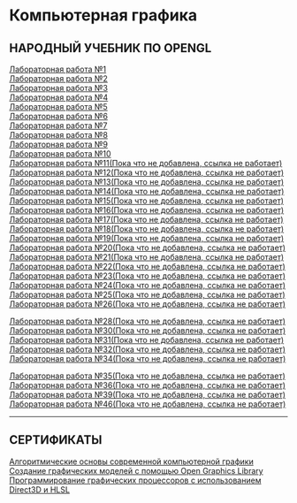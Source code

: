 # Компьютерная графика

## НАРОДНЫЙ УЧЕБНИК ПО OPENGL  

[Лабораторная работа №1][4] <br>
[Лабораторная работа №2][5] <br>
[Лабораторная работа №3][6] <br>
[Лабораторная работа №4][7] <br>
[Лабораторная работа №5][8] <br>
[Лабораторная работа №6][9] <br>
[Лабораторная работа №7][10] <br>
[Лабораторная работа №8][11] <br>
[Лабораторная работа №9][12] <br>
[Лабораторная работа №10][13] <br>
[Лабораторная работа №11(Пока что не добавлена, ссылка не работает)][14] <br>
[Лабораторная работа №12(Пока что не добавлена, ссылка не работает)][15] <br>
[Лабораторная работа №13(Пока что не добавлена, ссылка не работает)][16] <br>
[Лабораторная работа №14(Пока что не добавлена, ссылка не работает)][17] <br>
[Лабораторная работа №15(Пока что не добавлена, ссылка не работает)][18] <br>
[Лабораторная работа №16(Пока что не добавлена, ссылка не работает)][19] <br>
[Лабораторная работа №17(Пока что не добавлена, ссылка не работает)][20] <br>
[Лабораторная работа №18(Пока что не добавлена, ссылка не работает)][21] <br>
[Лабораторная работа №19(Пока что не добавлена, ссылка не работает)][22] <br>
[Лабораторная работа №20(Пока что не добавлена, ссылка не работает)][23] <br>
[Лабораторная работа №21(Пока что не добавлена, ссылка не работает)][24] <br>
[Лабораторная работа №22(Пока что не добавлена, ссылка не работает)][25] <br>
[Лабораторная работа №23(Пока что не добавлена, ссылка не работает)][26] <br>
[Лабораторная работа №24(Пока что не добавлена, ссылка не работает)][27] <br>
[Лабораторная работа №25(Пока что не добавлена, ссылка не работает)][28] <br>
[Лабораторная работа №26(Пока что не добавлена, ссылка не работает)][29] <br>

[Лабораторная работа №28(Пока что не добавлена, ссылка не работает)][30] <br>
[Лабораторная работа №30(Пока что не добавлена, ссылка не работает)][31] <br>
[Лабораторная работа №31(Пока что не добавлена, ссылка не работает)][32] <br>
[Лабораторная работа №32(Пока что не добавлена, ссылка не работает)][33] <br>
[Лабораторная работа №34(Пока что не добавлена, ссылка не работает)][34] <br>

[Лабораторная работа №35(Пока что не добавлена, ссылка не работает)][35] <br>
[Лабораторная работа №36(Пока что не добавлена, ссылка не работает)][36] <br>
[Лабораторная работа №39(Пока что не добавлена, ссылка не работает)][37] <br>
[Лабораторная работа №46(Пока что не добавлена, ссылка не работает)][38] <br>



[4]: https://github.com/viktoriashandybina/komp_graph/tree/master/Lr1
[5]: https://github.com/viktoriashandybina/komp_graph/tree/master/Lr2
[6]: https://github.com/viktoriashandybina/komp_graph/tree/master/Lr3
[7]: https://github.com/viktoriashandybina/komp_graph/tree/master/Lr4
[8]: https://github.com/viktoriashandybina/komp_graph/tree/master/Lr5 
[9]: https://github.com/viktoriashandybina/komp_graph/tree/master/Lr6
[10]: https://github.com/viktoriashandybina/komp_graph/tree/master/Lr7
[11]: https://github.com/viktoriashandybina/komp_graph/tree/master/Lr8
[12]: https://github.com/viktoriashandybina/komp_graph/tree/master/Lr9
[13]: https://github.com/viktoriashandybina/komp_graph/tree/master/Lr10
[14]: https://github.com/viktoriashandybina/komp_graph/tree/master/Lr11
[15]: https://github.com/viktoriashandybina/komp_graph/tree/master/Lr12
[16]: https://github.com/viktoriashandybina/komp_graph/tree/master/Lr13
[17]: https://github.com/viktoriashandybina/komp_graph/tree/master/Lr14
[18]: https://github.com/viktoriashandybina/komp_graph/tree/master/Lr15
[19]: https://github.com/viktoriashandybina/komp_graph/tree/master/Lr16
[20]: https://github.com/viktoriashandybina/komp_graph/tree/master/Lr17
[21]: https://github.com/viktoriashandybina/komp_graph/tree/master/Lr18
[22]: https://github.com/viktoriashandybina/komp_graph/tree/master/Lr19
[23]: https://github.com/viktoriashandybina/komp_graph/tree/master/Lr20
[24]: https://github.com/viktoriashandybina/komp_graph/tree/master/Lr21
[25]: https://github.com/viktoriashandybina/komp_graph/tree/master/Lr22
[26]: https://github.com/viktoriashandybina/komp_graph/tree/master/Lr23
[27]: https://github.com/viktoriashandybina/komp_graph/tree/master/Lr24
[28]: https://github.com/viktoriashandybina/komp_graph/tree/master/Lr25
[29]: https://github.com/viktoriashandybina/komp_graph/tree/master/Lr26

[30]: https://github.com/viktoriashandybina/komp_graph/tree/master/Lr28
[31]: https://github.com/viktoriashandybina/komp_graph/tree/master/Lr30
[32]: https://github.com/viktoriashandybina/komp_graph/tree/master/Lr31
[33]: https://github.com/viktoriashandybina/komp_graph/tree/master/Lr32
[34]: https://github.com/viktoriashandybina/komp_graph/tree/master/Lr34

[35]: https://github.com/viktoriashandybina/komp_graph/tree/master/Lr35
[36]: https://github.com/viktoriashandybina/komp_graph/tree/master/Lr36
[37]: https://github.com/viktoriashandybina/komp_graph/tree/master/Lr39
[38]: https://github.com/viktoriashandybina/komp_graph/tree/master/Lr46


*****

## СЕРТИФИКАТЫ

[Алгоритмические основы современной компьютерной графики][1] <br>
[Создание графическиx моделей с помощью Open Graphics Library][2] <br>
[Программирование графических процессоров с использованием Direct3D и HLSL][3] <br>

[1]: https://github.com/viktoriashandybina/komp_graph/blob/master/%D0%90%D0%BB%D0%B3%D0%BE%D1%80%D0%B8%D1%82%D0%BC%D0%B8%D1%87%D0%B5%D1%81%D0%BA%D0%B8%D0%B5%20%D0%BE%D1%81%D0%BD%D0%BE%D0%B2%D1%8B%20%D1%81%D0%BE%D0%B2%D1%80%D0%B5%D0%BC%D0%B5%D0%BD%D0%BD%D0%BE%D0%B9%20%D0%BA%D0%BE%D0%BC%D0%BF%D1%8C%D1%8E%D1%82%D0%B5%D1%80%D0%BD%D0%BE%D0%B9%20%D0%B3%D1%80%D0%B0%D1%84%D0%B8%D0%BA%D0%B8.pdf
[2]: https://github.com/viktoriashandybina/komp_graph/blob/master/%D0%A1%D0%BE%D0%B7%D0%B4%D0%B0%D0%BD%D0%B8%D0%B5%20%D0%B3%D1%80%D0%B0%D1%84%D0%B8%D1%87%D0%B5%D1%81%D0%BA%D0%B8x%20%D0%BC%D0%BE%D0%B4%D0%B5%D0%BB%D0%B5%D0%B9%20%D1%81%20%D0%BF%D0%BE%D0%BC%D0%BE%D1%89%D1%8C%D1%8E%20Open%20Graphics%20Library.pdf
[3]: https://github.com/viktoriashandybina/komp_graph/blob/master/%D0%9F%D1%80%D0%BE%D0%B3%D1%80%D0%B0%D0%BC%D0%BC%D0%B8%D1%80%D0%BE%D0%B2%D0%B0%D0%BD%D0%B8%D0%B5%20%D0%B3%D1%80%D0%B0%D1%84%D0%B8%D1%87%D0%B5%D1%81%D0%BA%D0%B8%D1%85%20%D0%BF%D1%80%D0%BE%D1%86%D0%B5%D1%81%D1%81%D0%BE%D1%80%D0%BE%D0%B2%20%D1%81%20%D0%B8%D1%81%D0%BF%D0%BE%D0%BB%D1%8C%D0%B7%D0%BE%D0%B2%D0%B0%D0%BD%D0%B8%D0%B5%D0%BC%20Direct3D%20%D0%B8%20HLSL.pdf
